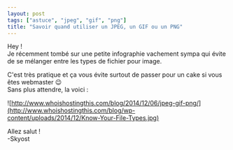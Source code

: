```yaml
---
layout: post
tags: ["astuce", "jpeg", "gif", "png"]
title: "Savoir quand utiliser un JPEG, un GIF ou un PNG"
---
```


Hey !<br />
Je récemment tombé sur une petite infographie vachement sympa qui évite de se mélanger entre les types de fichier pour image.

C'est très pratique et ça vous évite surtout de passer pour un cake si vous êtes webmaster :wink:<br />
Sans plus attendre, la voici :

![http://www.whoishostingthis.com/blog/2014/12/06/jpeg-gif-png/](http://www.whoishostingthis.com/blog/wp-content/uploads/2014/12/Know-Your-File-Types.jpg)

Allez salut !<br />
-Skyost